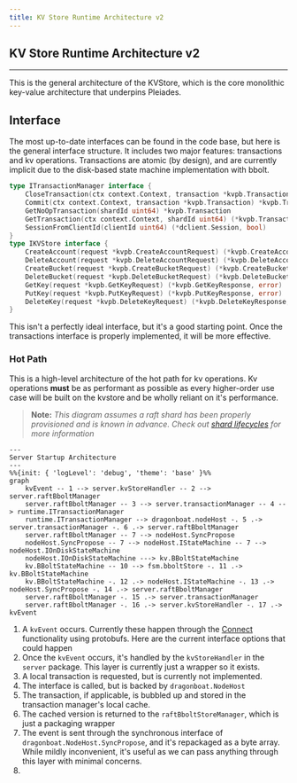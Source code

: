 ```yaml
---
title: KV Store Runtime Architecture v2
---
```

## KV Store Runtime Architecture v2
---
This is the general architecture of the KVStore, which is the core monolithic key-value architecture that underpins Pleiades.
## Interface
The most up-to-date interfaces can be found in the code base, but here is the general interface structure. It includes two major features: transactions and kv operations. Transactions are atomic (by design), and are currently implicit due to the disk-based state machine implementation with bbolt.
```go
type ITransactionManager interface {
	CloseTransaction(ctx context.Context, transaction *kvpb.Transaction) error
	Commit(ctx context.Context, transaction *kvpb.Transaction) *kvpb.Transaction
	GetNoOpTransaction(shardId uint64) *kvpb.Transaction
	GetTransaction(ctx context.Context, shardId uint64) (*kvpb.Transaction, error)
	SessionFromClientId(clientId uint64) (*dclient.Session, bool)
}
type IKVStore interface {
	CreateAccount(request *kvpb.CreateAccountRequest) (*kvpb.CreateAccountResponse, error)
	DeleteAccount(request *kvpb.DeleteAccountRequest) (*kvpb.DeleteAccountResponse, error)
	CreateBucket(request *kvpb.CreateBucketRequest) (*kvpb.CreateBucketResponse, error)
	DeleteBucket(request *kvpb.DeleteBucketRequest) (*kvpb.DeleteBucketResponse, error)
	GetKey(request *kvpb.GetKeyRequest) (*kvpb.GetKeyResponse, error)
	PutKey(request *kvpb.PutKeyRequest) (*kvpb.PutKeyResponse, error)
	DeleteKey(request *kvpb.DeleteKeyRequest) (*kvpb.DeleteKeyResponse, error)
}
```
This isn't a perfectly ideal interface, but it's a good starting point. Once the transactions interface is properly implemented, it will be more effective.
### Hot Path
This is a high-level architecture of the hot path for kv operations. Kv operations **must** be as performant as possible as every higher-order use case will be built on the kvstore and be wholly reliant on it's performance.

> **Note:** *This diagram assumes a raft shard has been properly provisioned and is known in advance. Check out [shard lifecycles](lifecycles-v2.md#Shards) for more information*

```mermaid
---
Server Startup Architecture
---
%%{init: { 'logLevel': 'debug', 'theme': 'base' }%%
graph
    kvEvent -- 1 --> server.kvStoreHandler -- 2 --> server.raftBboltManager
    server.raftBboltManager -- 3 --> server.transactionManager -- 4 --> runtime.ITransactionManager
    runtime.ITransactionManager --> dragonboat.nodeHost -. 5 .-> server.transactionManager -. 6 .-> server.raftBboltManager
    server.raftBboltManager -- 7 --> nodeHost.SyncPropose
    nodeHost.SyncPropose -- 7 --> nodeHost.IStateMachine -- 7 --> nodeHost.IOnDiskStateMachine
    nodeHost.IOnDiskStateMachine ---> kv.BBoltStateMachine
    kv.BBoltStateMachine -- 10 --> fsm.bboltStore -. 11 .-> kv.BBoltStateMachine
    kv.BBoltStateMachine -. 12 .-> nodeHost.IStateMachine -. 13 .-> nodeHost.SyncPropose -. 14 .-> server.raftBboltManager
    server.raftBboltManager -. 15 .-> server.transactionManager
    server.raftBboltManager -. 16 .-> server.kvStoreHandler -. 17 .-> kvEvent
```
1. A `kvEvent` occurs. Currently these happen through the [Connect](https://connectrpc.com/) functionality using protobufs. Here are the current interface options that could happen
2. Once the `kvEvent` occurs, it's handled by the `kvStoreHandler` in the `server` package. This layer is currently just a wrapper so it exists.
3. A local transaction is requested, but is currently not implemented.
4. The interface is called, but is backed by `dragonboat.NodeHost`
5. The transaction, if applicable, is bubbled up and stored in the transaction manager's local cache.
6. The cached version is returned to the `raftBboltStoreManager`, which is just a packaging wrapper
7. The event is sent through the synchronous interface of `dragonboat.NodeHost.SyncPropose`, and it's repackaged as a byte array. While mildly inconvenient, it's useful as we can pass anything through this layer with minimal concerns.
8. 